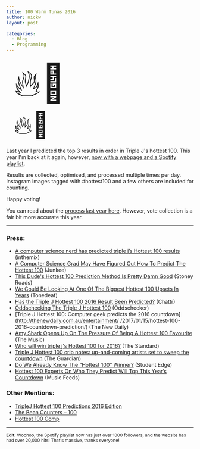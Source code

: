 ```yaml
---
title: 100 Warm Tunas 2016
author: nickw
layout: post

categories:
  - Blog
  - Programming
---
```


<div class="pull-right hidden-xs" style="font-size:100px; padding: 5px 5px 5px 20px;">&#128293;&#128175;</div>
<div class="pull-right hidden-sm hidden-lg hidden-md" style="font-size:68px; padding: 5px 5px 5px 20px;">&#128293;&#128175;</div>

Last year I predicted the top 3 results in order in Triple J's hottest 100. This year I'm back at it again, however, <a href="https://nickwhyte.com/100-warm-tunas-2016/">now with a webpage and a Spotify playlist</a>.

Results are collected, optimised, and processed multiple times per day. Instagram images tagged with #hottest100 and a few others are included for counting.

Happy voting!

You can read about the <a href="https://nickwhyte.com/post/2016/predicting-triple-j-hottest-100-2015/">process last year here</a>. However, vote collection is a fair bit more accurate this year.


---

### Press:

- [A computer science nerd has predicted triple j’s Hottest 100 results](http://inthemix.junkee.com/computer-science-nerd-predicted-triple-js-hottest-100-results/149015) (inthemix)
- [A Computer Science Grad May Have Figured Out How To Predict The Hottest 100](http://junkee.com/computer-science-grad-may-figured-predict-hottest-100/92990) (Junkee) 
- [This Dude's Hottest 100 Prediction Method Is Pretty Damn Good](http://stoneyroads.com/2017/01/this-dudes-hottest-100-prediction-method-is-pretty-damn-good) (Stoney Roads)
- [We Could Be Looking At One Of The Biggest Hottest 100 Upsets In Years](http://www.tonedeaf.com.au/495885/biggest-hottest-100-upsets.htm) (Tonedeaf)
- [Has the Triple J Hottest 100 2016 Result Been Predicted?](http://chattr.com.au/2017/01/07/hottest-100-2016-results/) (Chattr)
- [Oddschecking The Triple J Hottest 100](http://www.oddschecker.com.au/tips/tv-and-specials/20170112-oddschecking-the-triple-j-hottest-100) (Oddschecker)
- [Triple J Hottest 100: Computer geek predicts the 2016 countdown](http://thenewdaily.com.au/entertainment/
/2017/01/15/hottest-100-2016-countdown-prediction/) (The New Daily)
- [Amy Shark Opens Up On The Pressure Of Being A Hottest 100 Favourite](http://themusic.com.au/news/all/2017/01/21/amy-shark-opens-up-on-the-pressure-of-being-a-hottest-100-favourite/) (The Music)
- [Who will win triple j's Hottest 100 for 2016?](http://www.standard.net.au/story/4410130/who-will-win-triple-js-hottest-100-for-2016/) (The Standard)
- [Triple J Hottest 100 crib notes: up-and-coming artists set to sweep the countdown](https://www.theguardian.com/music/2017/jan/25/triple-j-hottest-100-crib-notes-up-and-coming-artists-set-to-sweep-the-countdown) (The Guardian)
- [Do We Already Know The “Hottest 100” Winner?](https://studentedge.com.au/article/do-we-already-know-the-hottest-100-winner) (Student Edge)
- [Hottest 100 Experts On Who They Predict Will Top This Year’s Countdown](http://musicfeeds.com.au/news/hottest-100-experts-predict-top-2016-countdown) (Music Feeds)

### Other Mentions:
- [TripleJ Hottest 100 Predictions 2016 Edition](http://www.eigenmagic.com/2017/01/25/triplej-hottest-100-predictions-2016-edition/) 
- [The Bean Counters – 100](https://beancounters100.com/blog/)
- [Hottest 100 Comp](http://www.hottest100comp.com/)

---
<small><strong>Edit:</strong> Woohoo, the Spotify playlist now has just over 1000 followers, and the website has had over 20,000 hits! That's massive, thanks everyone!</small>
